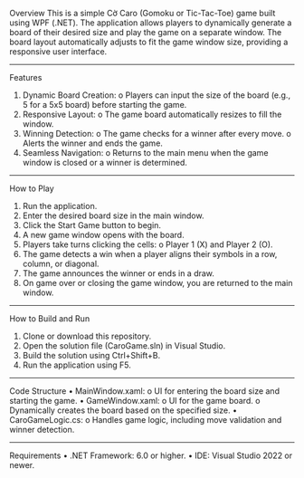 Overview
This is a simple Cờ Caro (Gomoku or Tic-Tac-Toe) game built using WPF (.NET). The application allows players to dynamically generate a board of their desired size and play the game on a separate window. The board layout automatically adjusts to fit the game window size, providing a responsive user interface.
________________________________________
Features
1.	Dynamic Board Creation:
o	Players can input the size of the board (e.g., 5 for a 5x5 board) before starting the game.
2.	Responsive Layout:
o	The game board automatically resizes to fill the window.
3.	Winning Detection:
o	The game checks for a winner after every move.
o	Alerts the winner and ends the game.
4.	Seamless Navigation:
o	Returns to the main menu when the game window is closed or a winner is determined.
________________________________________
How to Play
1.	Run the application.
2.	Enter the desired board size in the main window.
3.	Click the Start Game button to begin.
4.	A new game window opens with the board.
5.	Players take turns clicking the cells:
o	Player 1 (X) and Player 2 (O).
6.	The game detects a win when a player aligns their symbols in a row, column, or diagonal.
7.	The game announces the winner or ends in a draw.
8.	On game over or closing the game window, you are returned to the main window.
________________________________________
How to Build and Run
1.	Clone or download this repository.
2.	Open the solution file (CaroGame.sln) in Visual Studio.
3.	Build the solution using Ctrl+Shift+B.
4.	Run the application using F5.
________________________________________
Code Structure
•	MainWindow.xaml:
o	UI for entering the board size and starting the game.
•	GameWindow.xaml:
o	UI for the game board.
o	Dynamically creates the board based on the specified size.
•	CaroGameLogic.cs:
o	Handles game logic, including move validation and winner detection.
________________________________________
Requirements
•	.NET Framework: 6.0 or higher.
•	IDE: Visual Studio 2022 or newer.

